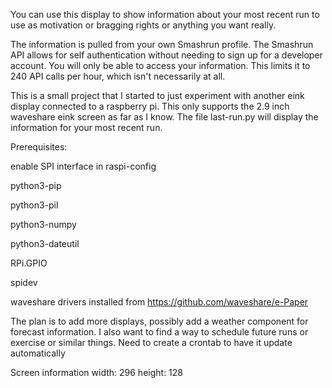 You can use this display to show information about your most recent run to use as motivation or bragging rights or anything you want really. 

The information is pulled from your own Smashrun profile. The Smashrun API allows for self authentication without needing to sign up for a developer account. You will only be able to access your information. This limits it to 240 API calls per hour, which isn't necessarily at all.

This is a small project that I started to just experiment with another eink display connected to a raspberry pi. This only supports the 2.9 inch waveshare eink screen as far as I know. The file last-run.py will display the information for your most recent run. 


Prerequisites:

enable SPI interface in raspi-config

python3-pip

python3-pil

python3-numpy

python3-dateutil

RPi.GPIO

spidev

waveshare drivers installed from https://github.com/waveshare/e-Paper


The plan is to add more displays, possibly add a weather component for forecast information. I also want to find a way to schedule future runs or exercise or similar things. Need to create a crontab to have it update automatically



Screen information
width: 296
height: 128
